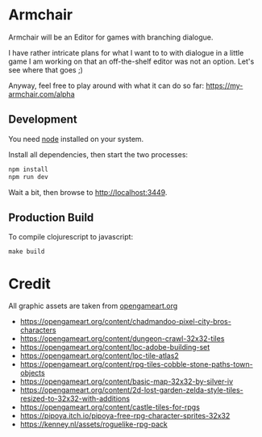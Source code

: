 # Armchair

Armchair will be an Editor for games with branching dialogue.

I have rather intricate plans for what I want to to with dialogue in a little
game I am working on that an off-the-shelf editor was not an option. Let's see where that goes ;)

Anyway, feel free to play around with what it can do so far: https://my-armchair.com/alpha

## Development

You need [node](https://nodejs.org/) installed on your system.

Install all dependencies, then start the two processes:

```bash
npm install
npm run dev
```

Wait a bit, then browse to [http://localhost:3449](http://localhost:3449).

## Production Build

To compile clojurescript to javascript:

```
make build
```

# Credit

All graphic assets are taken from [opengameart.org](https://opengameart.org)

- https://opengameart.org/content/chadmandoo-pixel-city-bros-characters
- https://opengameart.org/content/dungeon-crawl-32x32-tiles
- https://opengameart.org/content/lpc-adobe-building-set
- https://opengameart.org/content/lpc-tile-atlas2
- https://opengameart.org/content/rpg-tiles-cobble-stone-paths-town-objects
- https://opengameart.org/content/basic-map-32x32-by-silver-iv
- https://opengameart.org/content/2d-lost-garden-zelda-style-tiles-resized-to-32x32-with-additions
- https://opengameart.org/content/castle-tiles-for-rpgs
- https://pipoya.itch.io/pipoya-free-rpg-character-sprites-32x32
- https://kenney.nl/assets/roguelike-rpg-pack
